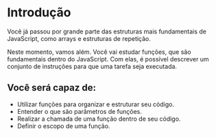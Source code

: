 # Introdução

Você já passou por grande parte das estruturas mais fundamentais de JavaScript, como arrays e estruturas de repetição.

Neste momento, vamos além. Você vai estudar funções, que são fundamentais dentro do JavaScript. Com elas, é possível descrever um conjunto de instruções para que uma tarefa seja executada.

## Você será capaz de:

- Utilizar funções para organizar e estruturar seu código.
- Entender o que são parâmetros de funções.
- Realizar a chamada de uma função dentro de seu código.
- Definir o escopo de uma função.
